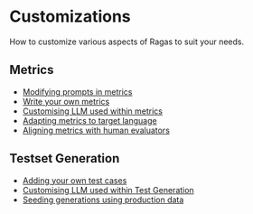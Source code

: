 # Customizations

How to customize various aspects of Ragas to suit your needs.

## Metrics
- [Modifying prompts in metrics](metrics/modifying-prompts-metrics.ipynb)
- [Write your own metrics](metrics/Write_your_own_metric.ipynb)
- [Customising LLM used within metrics]()
- [Adapting metrics to target language]()
- [Aligning metrics with human evaluators]()

## Testset Generation

- [Adding your own test cases]()
- [Customising LLM used within Test Generation]()
- [Seeding generations using production data]()
